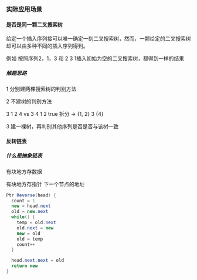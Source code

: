 ### 实际应用场景

#### 是否是同一颗二叉搜索树

给定一个插入序列接可以唯一确定一刻二叉搜索树，然而，一颗给定的二叉搜索树却可以由多种不同的插入序列得到。

例如 按照序列2，1，3  和 2  3 1插入初始为空的二叉搜索树，都得到一样的结果

##### 解题思路

1 分别建两棵搜索树的判别方法

2 不建树的判别方法

   3 1 2 4 vs 3 4 1 2 true 拆分 -> {1, 2} 3 {4}

3 建一棵树，再判别其他序列是否是否与该树一致

#### 反转链表

##### 什么是抽象链表

有块地方存数据

有块地方存指针 下一个节点的地址

```java
Ptr Reverse(head) {
  count = 1
  new = head.next
  old = new.next
  while() {
    temp = old.next
    old.next = new
    new = old
    old = temp
    count++
  }

  head.next.next = old
  return new
}
```